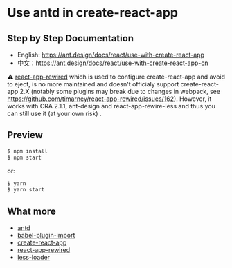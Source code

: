 # Use antd in create-react-app

## Step by Step Documentation

- English: https://ant.design/docs/react/use-with-create-react-app
- 中文：https://ant.design/docs/react/use-with-create-react-app-cn

⚠️ [react-app-rewired](https://github.com/timarney/react-app-rewired) which is used to configure create-react-app and avoid to eject, is no more maintained and doesn't officialy support create-react-app 2.X (notably some plugins may break due to changes in webpack, see https://github.com/timarney/react-app-rewired/issues/162). However, it works with CRA 2.1.1, ant-design and react-app-rewire-less and thus you can still use it (at your own risk) .

## Preview

```bash
$ npm install
$ npm start
```

or:

```bash
$ yarn
$ yarn start
```

## What more

- [antd](http://github.com/ant-design/ant-design/)
- [babel-plugin-import](http://github.com/ant-design/babel-plugin-import/)
- [create-react-app](https://github.com/facebookincubator/create-react-app)
- [react-app-rewired](https://github.com/timarney/react-app-rewired)
- [less-loader](https://github.com/webpack/less-loader)
